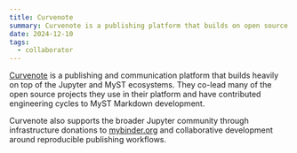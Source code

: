 ```yaml
---
title: Curvenote
summary: Curvenote is a publishing platform that builds on open source Jupyter and MyST ecosystems, co-leading development and supporting mybinder.org infrastructure.
date: 2024-12-10
tags:
  - collaborator
---
```


[Curvenote](https://curvenote.com) is a publishing and communication platform that builds heavily on top of the Jupyter and MyST ecosystems. They co-lead many of the open source projects they use in their platform and have contributed engineering cycles to MyST Markdown development.

Curvenote also supports the broader Jupyter community through infrastructure donations to [mybinder.org](https://mybinder.org) and collaborative development around reproducible publishing workflows.